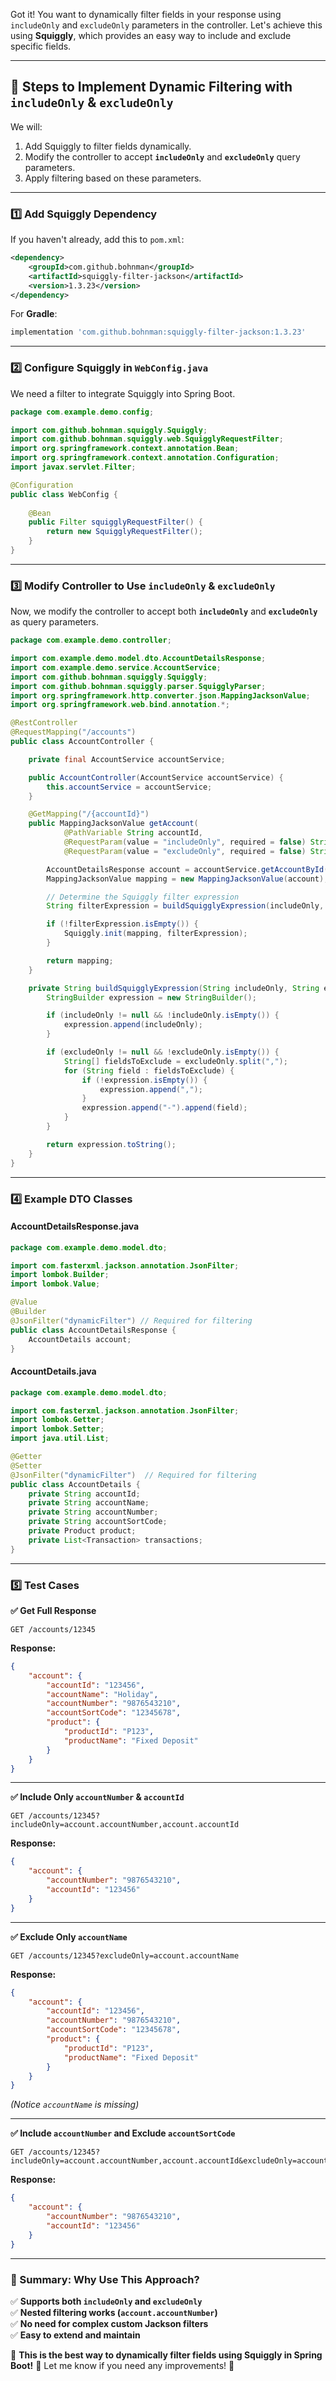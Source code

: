 Got it! You want to dynamically filter fields in your response using `includeOnly` and `excludeOnly` parameters in the controller. Let's achieve this using **Squiggly**, which provides an easy way to include and exclude specific fields.

---

## **🚀 Steps to Implement Dynamic Filtering with `includeOnly` & `excludeOnly`**
We will:
1. Add Squiggly to filter fields dynamically.
2. Modify the controller to accept **`includeOnly`** and **`excludeOnly`** query parameters.
3. Apply filtering based on these parameters.

---

### **1️⃣ Add Squiggly Dependency**
If you haven't already, add this to `pom.xml`:
```xml
<dependency>
    <groupId>com.github.bohnman</groupId>
    <artifactId>squiggly-filter-jackson</artifactId>
    <version>1.3.23</version>
</dependency>
```

For **Gradle**:
```gradle
implementation 'com.github.bohnman:squiggly-filter-jackson:1.3.23'
```

---

### **2️⃣ Configure Squiggly in `WebConfig.java`**
We need a filter to integrate Squiggly into Spring Boot.

```java
package com.example.demo.config;

import com.github.bohnman.squiggly.Squiggly;
import com.github.bohnman.squiggly.web.SquigglyRequestFilter;
import org.springframework.context.annotation.Bean;
import org.springframework.context.annotation.Configuration;
import javax.servlet.Filter;

@Configuration
public class WebConfig {
    
    @Bean
    public Filter squigglyRequestFilter() {
        return new SquigglyRequestFilter();
    }
}
```

---

### **3️⃣ Modify Controller to Use `includeOnly` & `excludeOnly`**
Now, we modify the controller to accept both **`includeOnly`** and **`excludeOnly`** as query parameters.

```java
package com.example.demo.controller;

import com.example.demo.model.dto.AccountDetailsResponse;
import com.example.demo.service.AccountService;
import com.github.bohnman.squiggly.Squiggly;
import com.github.bohnman.squiggly.parser.SquigglyParser;
import org.springframework.http.converter.json.MappingJacksonValue;
import org.springframework.web.bind.annotation.*;

@RestController
@RequestMapping("/accounts")
public class AccountController {

    private final AccountService accountService;

    public AccountController(AccountService accountService) {
        this.accountService = accountService;
    }

    @GetMapping("/{accountId}")
    public MappingJacksonValue getAccount(
            @PathVariable String accountId,
            @RequestParam(value = "includeOnly", required = false) String includeOnly,
            @RequestParam(value = "excludeOnly", required = false) String excludeOnly) {

        AccountDetailsResponse account = accountService.getAccountById(accountId);
        MappingJacksonValue mapping = new MappingJacksonValue(account);

        // Determine the Squiggly filter expression
        String filterExpression = buildSquigglyExpression(includeOnly, excludeOnly);

        if (!filterExpression.isEmpty()) {
            Squiggly.init(mapping, filterExpression);
        }

        return mapping;
    }

    private String buildSquigglyExpression(String includeOnly, String excludeOnly) {
        StringBuilder expression = new StringBuilder();

        if (includeOnly != null && !includeOnly.isEmpty()) {
            expression.append(includeOnly);
        }

        if (excludeOnly != null && !excludeOnly.isEmpty()) {
            String[] fieldsToExclude = excludeOnly.split(",");
            for (String field : fieldsToExclude) {
                if (!expression.isEmpty()) {
                    expression.append(",");
                }
                expression.append("-").append(field);
            }
        }

        return expression.toString();
    }
}
```

---

### **4️⃣ Example DTO Classes**
#### **AccountDetailsResponse.java**
```java
package com.example.demo.model.dto;

import com.fasterxml.jackson.annotation.JsonFilter;
import lombok.Builder;
import lombok.Value;

@Value
@Builder
@JsonFilter("dynamicFilter") // Required for filtering
public class AccountDetailsResponse {
    AccountDetails account;
}
```

#### **AccountDetails.java**
```java
package com.example.demo.model.dto;

import com.fasterxml.jackson.annotation.JsonFilter;
import lombok.Getter;
import lombok.Setter;
import java.util.List;

@Getter
@Setter
@JsonFilter("dynamicFilter")  // Required for filtering
public class AccountDetails {
    private String accountId;
    private String accountName;
    private String accountNumber;
    private String accountSortCode;
    private Product product;  
    private List<Transaction> transactions;
}
```

---

### **5️⃣ Test Cases**
**✅ Get Full Response**
```http
GET /accounts/12345
```
**Response:**
```json
{
    "account": {
        "accountId": "123456",
        "accountName": "Holiday",
        "accountNumber": "9876543210",
        "accountSortCode": "12345678",
        "product": {
            "productId": "P123",
            "productName": "Fixed Deposit"
        }
    }
}
```

---

**✅ Include Only `accountNumber` & `accountId`**
```http
GET /accounts/12345?includeOnly=account.accountNumber,account.accountId
```
**Response:**
```json
{
    "account": {
        "accountNumber": "9876543210",
        "accountId": "123456"
    }
}
```

---

**✅ Exclude Only `accountName`**
```http
GET /accounts/12345?excludeOnly=account.accountName
```
**Response:**
```json
{
    "account": {
        "accountId": "123456",
        "accountNumber": "9876543210",
        "accountSortCode": "12345678",
        "product": {
            "productId": "P123",
            "productName": "Fixed Deposit"
        }
    }
}
```
*(Notice `accountName` is missing)*

---

**✅ Include `accountNumber` and Exclude `accountSortCode`**
```http
GET /accounts/12345?includeOnly=account.accountNumber,account.accountId&excludeOnly=account.accountSortCode
```
**Response:**
```json
{
    "account": {
        "accountNumber": "9876543210",
        "accountId": "123456"
    }
}
```
---

### **🎯 Summary: Why Use This Approach?**
✅ **Supports both `includeOnly` and `excludeOnly`**  
✅ **Nested filtering works (`account.accountNumber`)**  
✅ **No need for complex custom Jackson filters**  
✅ **Easy to extend and maintain**  

🚀 **This is the best way to dynamically filter fields using Squiggly in Spring Boot!** 🎉 Let me know if you need any improvements! 🚀
